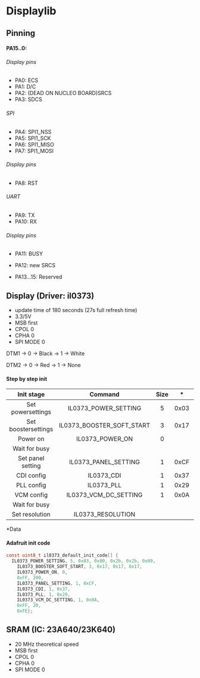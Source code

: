 # Displaylib
## Pinning
#### PA15..0:
###### Display pins
* PA0: ECS
* PA1: D/C
* PA2: (DEAD ON NUCLEO BOARD)SRCS
* PA3: SDCS

###### SPI
* PA4: SPI1_NSS
* PA5: SPI1_SCK
* PA6: SPI1_MISO
* PA7: SPI1_MOSI

###### Display pins
* PA8: RST

###### UART
* PA9: TX
* PA10: RX

###### Display pins
* PA11: BUSY
* PA12: new SRCS

* PA13...15: Reserved


## Display (Driver: il0373)
* update time of 180 seconds (27s full refresh time)
* 3.3/5V
* MSB first
* CPOL 0
* CPHA 0
* SPI MODE 0

DTM1 -> 0 -> Black
    -> 1 -> White

DTM2 -> 0 -> Red
    -> 1 -> None


#### Step by step init
| Init stage          | Command                   | Size | *    | *    | *    | *    | *    |
|:-------------------:|:-------------------------:|:----:|:----:|:----:|:----:|:----:|:----:|
| Set powersettings   | IL0373_POWER_SETTING      | 5    | 0x03 | 0x00 | 0x2b | 0x2b | 0x09 |
| Set boostersettings | IL0373_BOOSTER_SOFT_START | 3    | 0x17 | 0x17 | 0x17 |      |      |
| Power on            | IL0373_POWER_ON           | 0    |      |      |      |      |      |
| Wait for busy       |
| Set panel setting   | IL0373_PANEL_SETTING      | 1    | 0xCF |
| CDI config          | IL0373_CDI                | 1    | 0x37 |
| PLL config          | IL0373_PLL                | 1    | 0x29 |
| VCM config          | IL0373_VCM_DC_SETTING     | 1    | 0x0A |
| Wait for busy       |
| Set resolution      | IL0373_RESOLUTION         |
*Data


#### Adafruit init code
```c
const uint8_t il0373_default_init_code[] {
  IL0373_POWER_SETTING, 5, 0x03, 0x00, 0x2b, 0x2b, 0x09,
    IL0373_BOOSTER_SOFT_START, 3, 0x17, 0x17, 0x17,
    IL0373_POWER_ON, 0,
    0xFF, 200,
    IL0373_PANEL_SETTING, 1, 0xCF,
    IL0373_CDI, 1, 0x37,
    IL0373_PLL, 1, 0x29,
    IL0373_VCM_DC_SETTING, 1, 0x0A,
    0xFF, 20,
    0xFE};

```


## SRAM (IC: 23A640/23K640)
* 20 MHz theoretical speed
* MSB first
* CPOL 0
* CPHA 0
* SPI MODE 0
